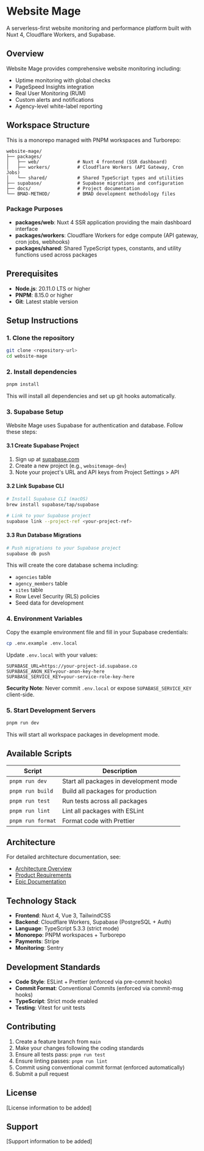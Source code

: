 # Website Mage

A serverless-first website monitoring and performance platform built with Nuxt 4, Cloudflare Workers, and Supabase.

## Overview

Website Mage provides comprehensive website monitoring including:

- Uptime monitoring with global checks
- PageSpeed Insights integration
- Real User Monitoring (RUM)
- Custom alerts and notifications
- Agency-level white-label reporting

## Workspace Structure

This is a monorepo managed with PNPM workspaces and Turborepo:

```
website-mage/
├── packages/
│   ├── web/              # Nuxt 4 frontend (SSR dashboard)
│   ├── workers/          # Cloudflare Workers (API Gateway, Cron Jobs)
│   └── shared/           # Shared TypeScript types and utilities
├── supabase/             # Supabase migrations and configuration
├── docs/                 # Project documentation
└── BMAD-METHOD/          # BMAD development methodology files
```

### Package Purposes

- **packages/web**: Nuxt 4 SSR application providing the main dashboard interface
- **packages/workers**: Cloudflare Workers for edge compute (API gateway, cron jobs, webhooks)
- **packages/shared**: Shared TypeScript types, constants, and utility functions used across packages

## Prerequisites

- **Node.js**: 20.11.0 LTS or higher
- **PNPM**: 8.15.0 or higher
- **Git**: Latest stable version

## Setup Instructions

### 1. Clone the repository

```bash
git clone <repository-url>
cd website-mage
```

### 2. Install dependencies

```bash
pnpm install
```

This will install all dependencies and set up git hooks automatically.

### 3. Supabase Setup

Website Mage uses Supabase for authentication and database. Follow these steps:

#### 3.1 Create Supabase Project

1. Sign up at [supabase.com](https://supabase.com)
2. Create a new project (e.g., `websitemage-dev`)
3. Note your project's URL and API keys from Project Settings > API

#### 3.2 Link Supabase CLI

```bash
# Install Supabase CLI (macOS)
brew install supabase/tap/supabase

# Link to your Supabase project
supabase link --project-ref <your-project-ref>
```

#### 3.3 Run Database Migrations

```bash
# Push migrations to your Supabase project
supabase db push
```

This will create the core database schema including:

- `agencies` table
- `agency_members` table
- `sites` table
- Row Level Security (RLS) policies
- Seed data for development

### 4. Environment Variables

Copy the example environment file and fill in your Supabase credentials:

```bash
cp .env.example .env.local
```

Update `.env.local` with your values:

```env
SUPABASE_URL=https://your-project-id.supabase.co
SUPABASE_ANON_KEY=your-anon-key-here
SUPABASE_SERVICE_KEY=your-service-role-key-here
```

**Security Note**: Never commit `.env.local` or expose `SUPABASE_SERVICE_KEY` client-side.

### 5. Start Development Servers

```bash
pnpm run dev
```

This will start all workspace packages in development mode.

## Available Scripts

| Script            | Description                            |
| ----------------- | -------------------------------------- |
| `pnpm run dev`    | Start all packages in development mode |
| `pnpm run build`  | Build all packages for production      |
| `pnpm run test`   | Run tests across all packages          |
| `pnpm run lint`   | Lint all packages with ESLint          |
| `pnpm run format` | Format code with Prettier              |

## Architecture

For detailed architecture documentation, see:

- [Architecture Overview](docs/architecture.md)
- [Product Requirements](docs/prd.md)
- [Epic Documentation](docs/epics/)

## Technology Stack

- **Frontend**: Nuxt 4, Vue 3, TailwindCSS
- **Backend**: Cloudflare Workers, Supabase (PostgreSQL + Auth)
- **Language**: TypeScript 5.3.3 (strict mode)
- **Monorepo**: PNPM workspaces + Turborepo
- **Payments**: Stripe
- **Monitoring**: Sentry

## Development Standards

- **Code Style**: ESLint + Prettier (enforced via pre-commit hooks)
- **Commit Format**: Conventional Commits (enforced via commit-msg hooks)
- **TypeScript**: Strict mode enabled
- **Testing**: Vitest for unit tests

## Contributing

1. Create a feature branch from `main`
2. Make your changes following the coding standards
3. Ensure all tests pass: `pnpm run test`
4. Ensure linting passes: `pnpm run lint`
5. Commit using conventional commit format (enforced automatically)
6. Submit a pull request

## License

[License information to be added]

## Support

[Support information to be added]
